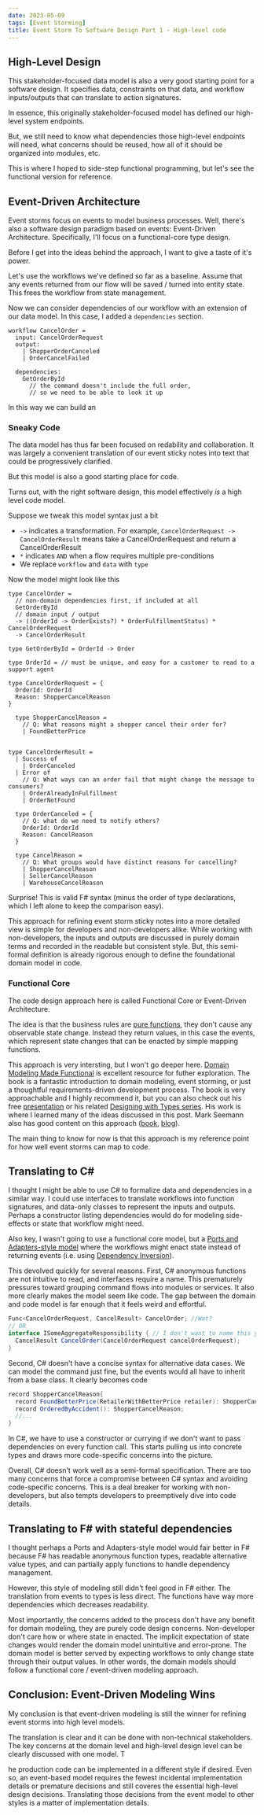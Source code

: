 ```yaml
---
date: 2023-05-09
tags: [Event Storming]
title: Event Storm To Software Design Part 1 - High-level code
---
```


<!--more-->

## High-Level Design 

This stakeholder-focused data model is also a very good starting point for a software design. It specifies data, constraints on that data, and workflow inputs/outputs that can translate to action signatures.

In essence, this originally stakeholder-focused model has defined our high-level system endpoints.

But, we still need to know what dependencies those high-level endpoints will need, what concerns should be reused, how all of it should be organized into modules, etc.

This is where I hoped to side-step functional programming, but let's see the functional version for reference.

## Event-Driven Architecture

Event storms focus on events to model business processes. Well, there's also a software design paradigm based on events: Event-Driven Architecture. Specifically, I'll focus on a functional-core type design.

Before I get into the ideas behind the approach, I want to give a taste of it's power.

Let's use the workflows we've defined so far as a baseline. Assume that any events returned from our flow will be saved / turned into entity state. This frees the workflow from state management. 

Now we can consider dependencies of our workflow with an extension of our data model. In this case, I added a `dependencies` section.

```
workflow CancelOrder =
  input: CancelOrderRequest
  output: 
    | ShopperOrderCanceled
    | OrderCancelFailed

  dependencies:
    GetOrderById 
      // the command doesn't include the full order, 
      // so we need to be able to look it up
```

In this way we can build an 
<!-- TODO: PICKUP: -->

### Sneaky Code

The data model has thus far been focused on redability and collaboration.
It was largely a convenient translation of our event sticky notes into text that could be progressively clarified.

But this model is also a good starting place for code. 

Turns out, with the right software design, this model effectively *is* a high level code model.

Suppose we tweak this model syntax just a bit
- `->` indicates a transformation. For example, `CancelOrderRequest -> CancelOrderResult` means take a CancelOrderRequest and return a CancelOrderResult
- `*` indicates `AND` when a flow requires multiple pre-conditions
- We replace `workflow` and `data` with `type`

Now the model might look like this
```
type CancelOrder = 
  // non-domain dependencies first, if included at all
  GetOrderById 
  // domain input / output
  -> ((OrderId -> OrderExists?) * OrderFulfillmentStatus) * CancelOrderRequest 
  -> CancelOrderResult

type GetOrderById = OrderId -> Order

type OrderId = // must be unique, and easy for a customer to read to a support agent

type CancelOrderRequest = {
  OrderId: OrderId
  Reason: ShopperCancelReason
}

  type ShopperCancelReason = 
    // Q: What reasons might a shopper cancel their order for?
    | FoundBetterPrice


type CancelOrderResult = 
  | Success of
    | OrderCanceled
  | Error of
    // Q: What ways can an order fail that might change the message to consumers? 
    | OrderAlreadyInFulfillment
    | OrderNotFound

  type OrderCanceled = {
    // Q: what do we need to notify others?
    OrderId: OrderId
    Reason: CancelReason
  }

  type CancelReason = 
    // Q: What groups would have distinct reasons for cancelling?
    | ShopperCancelReason
    | SellerCancelReason
    | WarehouseCancelReason

```

Surprise! This is valid F# syntax (minus the order of type declarations, which I left alone to keep the comparison easy).

This approach for refining event storm sticky notes into a more detailed view is simple for developers and non-developers alike. While working with non-developers, the inputs and outputs are discussed in purely domain terms and recorded in the readable but consistent style. But, this semi-formal definition is already rigorous enough to define the foundational domain model in code.


### Functional Core

The code design approach here is called Functional Core or Event-Driven Architecture.

The idea is that the business rules are [pure functions](https://en.wikipedia.org/wiki/Pure_function), 
they don't cause any observable state change. Instead they return values, in this case the events, which represent state changes that can be enacted by simple mapping functions.

This approach is very intersting, but I won't go deeper here. [Domain Modeling Made Functional](https://fsharpforfunandprofit.com/books/#domain-modeling-made-functional) is excellent resource for futher exploration.
The book is a fantastic introduction to domain modeling, event storming, or just a thoughtful requirements-driven development process. 
The book is very approachable and I highly recommend it, but you can also check out his free [presentation](https://fsharpforfunandprofit.com/video/#domain-modeling-made-functional) or his related [Designing with Types series](https://fsharpforfunandprofit.com/series/designing-with-types/). His work is where I learned many of the ideas discussed in this post.
Mark Seemann also has good content on this approach ([book](https://www.amazon.com/Code-That-Fits-Your-Head/dp/0137464401), [blog](https://blog.ploeh.dk/2016/03/18/functional-architecture-is-ports-and-adapters/)).

The main thing to know for now is that this approach is my reference point for how well event storms can map to code.

## Translating to C#

I thought I might be able to use C# to formalize data and dependencies in a similar way. I could use interfaces to translate workflows into function signatures, and data-only classes to represent the inputs and outputs.
Perhaps a constructor listing dependencies would do for modeling side-effects or state that workflow might need. 

Also key, I wasn't going to use a functional core model, but a [Ports and Adapters-style model](https://spencerfarley.com/2023/03/02/4-ocp-as-architecture/) where the workflows might enact state instead of returning events (i.e. using [Dependency Inversion](https://spencerfarley.com/2023/03/02/3-interchangable-dependencies/)).

This devolved quickly for several reasons. First, C# anonymous functions are not intuitive to read, and interfaces require a name. This prematurely pressures toward
grouping command flows into modules or services. It also more clearly makes the model seem like code. The gap between the domain and code model is far enough that it feels weird and effortful.

```cs
Func<CancelOrderRequest, CancelResult> CancelOrder; //Wat?
// OR
interface ISomeAggregateResponsibility { // I don't want to name this yet
  CancelResult CancelOrder(CancelOrderRequest cancelOrderRequest);
}
```

Second, C# doesn't have a concise syntax for alternative data cases. We can model the command just fine, but the events would all have to inherit from a base class.
It clearly becomes code

```cs
record ShopperCancelReason{
  record FoundBetterPrice(RetailerWithBetterPrice retailer): ShopperCancelReason {};
  record OrderedByAccident(): ShopperCancelReason;
  //...
}
```

In C#, we have to use a constructor or currying if we don't want to pass dependencies on every function call. This starts pulling us into concrete types and draws more code-specific concerns into the picture.

Overall, C# doesn't work well as a semi-formal specification. There are too many concerns that force a compromise between C# syntax and avoiding code-specific concerns.
This is a deal breaker for working with non-developers, but also tempts developers to preemptively dive into code details.

   <!-- CROSS: [concise syntax matters](../posts/2023/2023-04-16-concise-notation-matters.md) -->


## Translating to F# with stateful dependencies

I thought perhaps a Ports and Adapters-style model would fair better in F# because F# has readable anonymous function types, readable alternative value types, and can partially apply functions to handle dependency management.

However, this style of modeling still didn't feel good in F# either. The translation from events to types is less direct. The functions have way more dependencies which decreases readability.

Most importantly, the concerns added to the process don't have any benefit for domain modeling, they are purely code design concerns. Non-developer don't care how or where state in enacted. The implicit expectation of state changes would render the domain model unintuitive and error-prone. The domain model is better served by expecting workflows to only change state through their output values. In other words, the domain models should follow a functional core / event-driven modeling approach. 

## Conclusion: Event-Driven Modeling  Wins

My conclusion is that event-driven modeling is still the winner for refining event storms into high level models.

The translation is clear and it can be done with non-technical stakeholders. The key concerns at the domain level and high-level design level can be clearly discussed with one model. T

he production code can be implemented in a different style if desired. Even so, an event-based model requires the fewest incidental implementation details or premature decisions and still coveres the essential high-level design decisions. Translating those decisions from the event model to other styles is a matter of implementation details.

